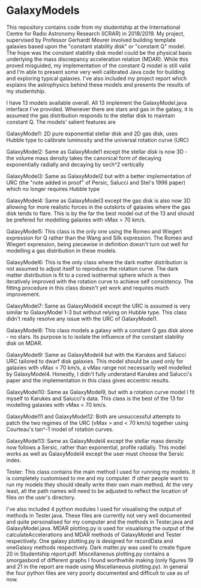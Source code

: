 # GalaxyModels
This repository contains code from my studentship at the International Centre for Radio Astronomy Research (ICRAR) in 2018/2019. My project, supervised by Professor Gerhardt Meurer involved building template galaxies based upon the "constant stability disk" or "constant Q" model. The hope was the constant stability disk model could be the physical basis underlying the mass discrepancy acceleration relation (MDAR). While this proved misguided, my implementation of the constant Q model is still valid and I'm able to present some very well calibrated Java code for building and exploring typical galaxies. I've also included my project report which explains the astrophysics behind these models and presents the results of my studentship.

I have 13 models available overall. All 13 implement the GalaxyModel.java interface I've provided. Whenever there are stars and gas in the galaxy, it is assumed the gas distribution responds to the stellar disk to maintain constant Q. The models' salient features are

GalaxyModel1: 2D pure exponential stellar disk and 2D gas disk, uses Hubble type to calibrate luminosity and the universal rotation curve (URC)

GalaxyModel2: Same as GalaxyModel1 except the stellar disk is now 3D - the volume mass density takes the canonical form of decaying exponentially radially and decaying by sech^2 vertically

GalaxyModel3: Same as GalaxyModel2 but with a better implementation of URC (the "note added in proof" of Persic, Salucci and Stel's 1996 paper) which no longer requires Hubble type

GalaxyModel4: Same as GalaxyModel3 except the gas disk is also now 3D allowing for more realistic forces in the outskirts of galaxies where the gas disk tends to flare. This is by the far the best model out of the 13 and should be prefered for modelling galaxies with vMax > 70 km/s.

GalaxyModel5: This class is the only one using the Romeo and Wiegert expression for Q rather than the Wang and Silk expression. The Romeo and Wiegert expression, being piecewise in definition doesn't turn out well for modelling a gas distribution in these models.

GalaxyModel6: This is the only class where the dark matter distribution is not assumed to adjust itself to reproduce the rotation curve. The dark matter distribution is fit to a cored isothermal sphere which is then iteratively improved with the rotation curve to achieve self consistency. The fitting procedure in this class doesn't yet work and requires much improvement.

GalaxyModel7: Same as GalaxyModel4 except the URC is assumed is very similar to GalaxyModel 1-3 but without relying on Hubble type. This class didn't really resolve any issue with the URC of GalaxyModel1.

GalaxyModel8: This class models a galaxy with a constant Q gas disk alone - no stars. Its purpose is to isolate the influence of the constant stability disk on MDAR. 

GalaxyModel9: Same as GalaxyModel4 but with the Karukes and Salucci URC tailored to dwarf disk galaxies. This model should be used only for galaxies with vMax < 70 km/s, a vMax range not necessarily well modelled by GalaxyModel4. Honestly, I didn't fully understand Karukes and Salucci's paper and the implementation in this class gives eccentric results.

GalaxyModel10: Same as GalaxyModel9, but with a rotation curve model I fit myself to Karukes and Salucci's data. This class is the best of the 13 for modelling galaxies with vMax < 70 km/s.

GalaxyModel11 and GalaxyModel12: Both are unsuccessful attempts to patch the two regimes of the URC (vMax > and < 70 km/s) together using Courteau's tan^-1 model of rotation curves.

GalaxyModel13: Same as GalaxyModel4 except the stellar mass density now follows a Sersic, rather than exponential, profile radially. This model works as well as GalaxyModel4 except the user must choose the Sersic index. 

Tester: This class contains the main method I used for running my models. It is completely customised to me and my computer. If other people want to run my models they should ideally write their own main method. At the very least, all the path names will need to be adjusted to reflect the location of files on the user's directory.

I've also included 4 python modules I used for visualising the output of methods in Tester.java. These files are currently not very well documented and quite personalised for my computer and the methods in Tester.java and GalaxyModel.java. MDAR plotting.py is used for visualising the output of the calculateAccelerations and MDAR methods of GalaxyModel and Tester respectively. One galaxy plotting.py is designed for recordData and oneGalaxy methods respectively. Dark matter.py was used to create figure 20 in Studentship report.pdf. Miscellaneous plotting.py contains a smorgasbord of different graphs I found worthwhile making (only figures 19 and 21 in the report are made using Miscellaneous plotting.py). In general the four python files are very poorly documented and difficult to use as of now.

